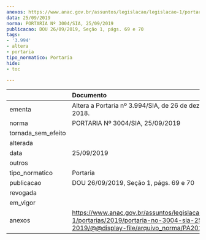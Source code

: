 ```yaml
---
anexos: https://www.anac.gov.br/assuntos/legislacao/legislacao-1/portarias/2019/portaria-no-3004-sia-25-09-2019/@@display-file/arquivo_norma/PA2019-3004.pdf
data: 25/09/2019
norma: PORTARIA Nº 3004/SIA, 25/09/2019
publicacao: DOU 26/09/2019, Seção 1, págs. 69 e 70
tags:
- '3.994'
- altera
- portaria
tipo_normatico: Portaria
hide: 
- toc 
 
---
```


|                    | Documento                                                                                                                                            |
|:-------------------|:-----------------------------------------------------------------------------------------------------------------------------------------------------|
| ementa             | Altera a Portaria nº 3.994/SIA, de 26 de dezembro de 2018.                                                                                           |
| norma              | PORTARIA Nº 3004/SIA, 25/09/2019                                                                                                                     |
| tornada_sem_efeito |                                                                                                                                                      |
| alterada           |                                                                                                                                                      |
| data               | 25/09/2019                                                                                                                                           |
| outros             |                                                                                                                                                      |
| tipo_normatico     | Portaria                                                                                                                                             |
| publicacao         | DOU 26/09/2019, Seção 1, págs. 69 e 70                                                                                                               |
| revogada           |                                                                                                                                                      |
| em_vigor           |                                                                                                                                                      |
| anexos             | https://www.anac.gov.br/assuntos/legislacao/legislacao-1/portarias/2019/portaria-no-3004-sia-25-09-2019/@@display-file/arquivo_norma/PA2019-3004.pdf |